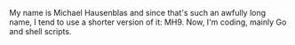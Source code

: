 My name is Michael Hausenblas and since that's such an awfully long name, I tend to use a shorter version of it: MH9. Now, I'm coding, mainly Go and shell scripts.
